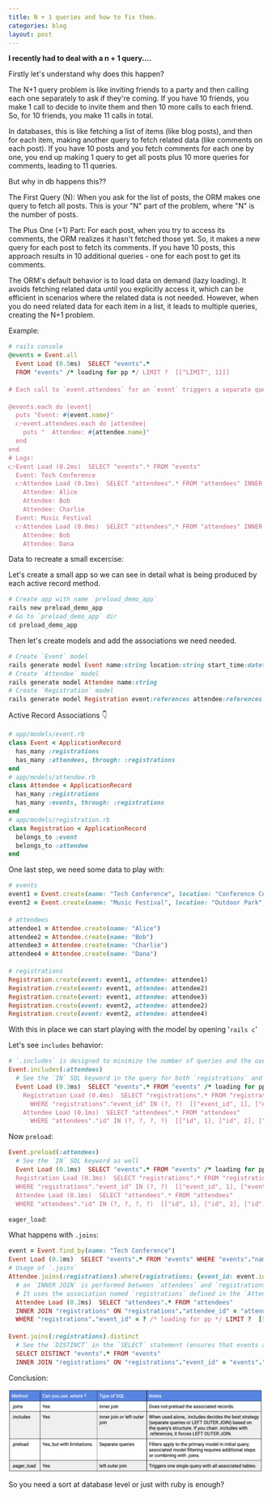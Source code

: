 ```yaml
---
title: N + 1 queries and how to fix them.
categories: blog
layout: post
---
```


**I recently had to deal with a n + 1 query....**

Firstly let's understand why does this happen?

The N+1 query problem is like inviting friends to a party and then calling each one separately to ask if they're coming. If you have 10 friends, you make 1 call to decide to invite them and then 10 more calls to each friend. So, for 10 friends, you make 11 calls in total. 

In databases, this is like fetching a list of items (like blog posts), and then for each item, making another query to fetch related data (like comments on each post). If you have 10 posts and you fetch comments for each one by one, you end up making 1 query to get all posts plus 10 more queries for comments, leading to 11 queries.

But why in db happens this??

The First Query (N): When you ask for the list of posts, the ORM makes one query to fetch all posts. This is your "N" part of the problem, where "N" is the number of posts.

The Plus One (+1) Part: For each post, when you try to access its comments, the ORM realizes it hasn't fetched those yet. So, it makes a new query for each post to fetch its comments. If you have 10 posts, this approach results in 10 additional queries - one for each post to get its comments.

The ORM's default behavior is to load data on demand (lazy loading). It avoids fetching related data until you explicitly access it, which can be efficient in scenarios where the related data is not needed. However, when you do need related data for each item in a list, it leads to multiple queries, creating the N+1 problem.

Example:
```ruby
# rails console
@events = Event.all
  Event Load (0.5ms)  SELECT "events".* 
  FROM "events" /* loading for pp */ LIMIT ?  [["LIMIT", 11]]

# Each call to `event.attendees` for an `event` triggers a separate query to fetch the `attendees` for just that `event`.

@events.each do |event|
  puts "Event: #{event.name}"
  👉event.attendees.each do |attendee|
    puts "  Attendee: #{attendee.name}"
  end
end
# Logs:
👉Event Load (0.2ms)  SELECT "events".* FROM "events"
  Event: Tech Conference
  👉Attendee Load (0.1ms)  SELECT "attendees".* FROM "attendees" INNER JOIN "registrations" ON "attendees"."id" = "registrations"."attendee_id" WHERE "registrations"."event_id" = ?  [["event_id", 1]]
    Attendee: Alice
    Attendee: Bob
    Attendee: Charlie
  Event: Music Festival
  👉Attendee Load (0.0ms)  SELECT "attendees".* FROM "attendees" INNER JOIN "registrations" ON "attendees"."id" = "registrations"."attendee_id" WHERE "registrations"."event_id" = ?  [["event_id", 2]]
    Attendee: Bob
    Attendee: Dana
```

Data to recreate a small excercise:

Let's create a small app so we can see in detail what is being produced by each active record method.

```ruby
# Create app with name `preload_demo_app`
rails new preload_demo_app
# Go to `preload_demo_app` dir
cd preload_demo_app
```
Then let's create models and add the associations we need needed.

```ruby
# Create `Event` model
rails generate model Event name:string location:string start_time:datetime
# Create `Attendee` model
rails generate model Attendee name:string
# Create `Registration` model
rails generate model Registration event:references attendee:references
```
Active Record Associations 👇
```ruby
# app/models/event.rb
class Event < ApplicationRecord
  has_many :registrations
  has_many :attendees, through: :registrations
end
# app/models/attendee.rb
class Attendee < ApplicationRecord
  has_many :registrations
  has_many :events, through: :registrations
end
# app/models/registration.rb
class Registration < ApplicationRecord
  belongs_to :event
  belongs_to :attendee
end
```
One last step, we need some data to play with:
```ruby
# events
event1 = Event.create(name: "Tech Conference", location: "Conference Center", start_time: DateTime.new(2024, 5, 20, 10, 0, 0))
event2 = Event.create(name: "Music Festival", location: "Outdoor Park", start_time: DateTime.new(2024, 6, 15, 12, 0, 0))

# attendees
attendee1 = Attendee.create(name: "Alice")
attendee2 = Attendee.create(name: "Bob")
attendee3 = Attendee.create(name: "Charlie")
attendee4 = Attendee.create(name: "Dana")

# registrations 
Registration.create(event: event1, attendee: attendee1)
Registration.create(event: event1, attendee: attendee2)
Registration.create(event: event1, attendee: attendee3)
Registration.create(event: event2, attendee: attendee2)
Registration.create(event: event2, attendee: attendee4)
```
With this in place we can start playing with the model by opening '`rails c`'

Let's see `includes` behavior:
```ruby
# `.includes` is designed to minimize the number of queries and the overall load on the database by preloading associated data
Event.includes(:attendees)
  # See the `IN` SQL keyword in the query for both `registrations` and `attendees`
  Event Load (0.3ms)  SELECT "events".* FROM "events" /* loading for pp */ LIMIT ?  [["LIMIT", 11]]
    Registration Load (0.4ms)  SELECT "registrations".* FROM "registrations" 
      WHERE "registrations"."event_id" IN (?, ?)  [["event_id", 1], ["event_id", 2]]
    Attendee Load (0.1ms)  SELECT "attendees".* FROM "attendees" 
      WHERE "attendees"."id" IN (?, ?, ?, ?)  [["id", 1], ["id", 2], ["id", 3], ["id", 4]]
```

Now `preload`:
```ruby
Event.preload(:attendees)
  # See the `IN` SQL keyword as well
  Event Load (0.1ms)  SELECT "events".* FROM "events" /* loading for pp */ LIMIT ?  [["LIMIT", 11]]
  Registration Load (0.3ms)  SELECT "registrations".* FROM "registrations" 
  WHERE "registrations"."event_id" IN (?, ?)  [["event_id", 1], ["event_id", 2]]
  Attendee Load (0.1ms)  SELECT "attendees".* FROM "attendees" 
  WHERE "attendees"."id" IN (?, ?, ?, ?)  [["id", 1], ["id", 2], ["id", 3], ["id", 4]]
```

`eager_load`:

What happens with `.joins`:
```ruby
event = Event.find_by(name: "Tech Conference")
Event Load (0.1ms)  SELECT "events".* FROM "events" WHERE "events"."name" = ? LIMIT ?  [["name", "Tech Conference"], ["LIMIT", 1]]
# Usage of `.joins`
Attendee.joins(:registrations).where(registrations: {event_id: event.id})
  # an `INNER JOIN` is performed between `attendees` and `registrations`. 
  # It uses the association named `registrations` defined in the `Attendee` model.
  Attendee Load (0.2ms)  SELECT "attendees".* FROM "attendees" 
  INNER JOIN "registrations" ON "registrations"."attendee_id" = "attendees"."id" 
  WHERE "registrations"."event_id" = ? /* loading for pp */ LIMIT ?  [["event_id", 1], ["LIMIT", 11]]

Event.joins(:registrations).distinct
  # See the `DISTINCT` in the `SELECT` statement (ensures that events are listed uniquely).
  SELECT DISTINCT "events".* FROM "events" 
  INNER JOIN "registrations" ON "registrations"."event_id" = "events"."id" 
```

Conclusion:

<div><img src='/graphics/projects/n_+_1.png' alt='n + 1 table' style="width:900px;"/></div>


So you need a sort at database level or just with ruby is enough?
